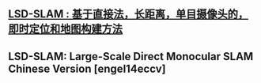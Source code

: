 ## [LSD-SLAM : 基于直接法，长距离，单目摄像头的，即时定位和地图构建方法](https://www.gitbook.com/book/stormtiti/lsd-slam)

## LSD-SLAM: Large-Scale Direct Monocular SLAM Chinese Version \[engel14eccv\]



